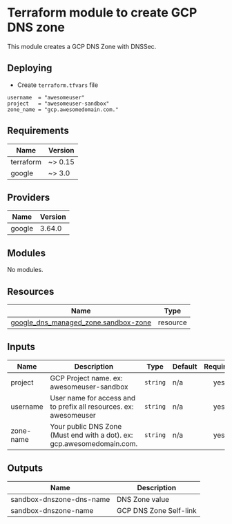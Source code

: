 # Terraform module to create GCP DNS zone

This module creates a GCP DNS Zone with DNSSec.

## Deploying

- Create `terraform.tfvars` file

```hcl
username  = "awesomeuser"
project   = "awesomeuser-sandbox"
zone_name = "gcp.awesomedomain.com."
```

<!-- BEGINNING OF PRE-COMMIT-TERRAFORM DOCS HOOK -->
## Requirements

| Name | Version |
|------|---------|
| terraform | ~> 0.15 |
| google | ~> 3.0 |

## Providers

| Name | Version |
|------|---------|
| google | 3.64.0 |

## Modules

No modules.

## Resources

| Name | Type |
|------|------|
| [google_dns_managed_zone.sandbox-zone](https://registry.terraform.io/providers/hashicorp/google/latest/docs/resources/dns_managed_zone) | resource |

## Inputs

| Name | Description | Type | Default | Required |
|------|-------------|------|---------|:--------:|
| project | GCP Project name. ex: awesomeuser-sandbox | `string` | n/a | yes |
| username | User name for access and to prefix all resources. ex: awesomeuser | `string` | n/a | yes |
| zone-name | Your public DNS Zone (Must end with a dot). ex: gcp.awesomedomain.com. | `string` | n/a | yes |

## Outputs

| Name | Description |
|------|-------------|
| sandbox-dnszone-dns-name | DNS Zone value |
| sandbox-dnszone-name | GCP DNS Zone Self-link |
<!-- END OF PRE-COMMIT-TERRAFORM DOCS HOOK -->
